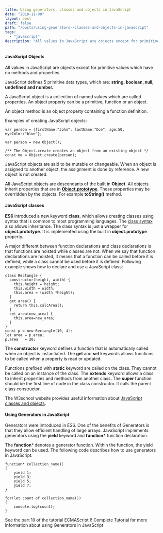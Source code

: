 ```yaml
---
title: Using generators, classes and objects in JavaScript
date: "2018-11-08"
layout: post
draft: false
path: "/posts/using-generators--classes-and-objects-in-javascript"
tags:
  - "javascript"
description: "All values in JavaScript are objects except for primitive values which have no methods and properties."
---
```


#### JavaScript Objects
All values in JavaScript are objects except for primitive values which have no methods and properties.

JavaScript defines 5 primitive data types, which are: **string, boolean, null, undefined and number.**

A JavaScript object is a collection of named values which are called properties. An object property can be a primitive, function or an object.

An object method is an object property containing a function definition.

Examples of creating JavaScript objects:

```
var person = {firstName:"John", lastName:"Doe", age:50, eyeColor:"blue"};
```

```
var person = new Object();
```

```
/** The Object.create creates an object from an existing object */
const me = Object.create(person);
```

JavaScript objects are said to be mutable or changeable. When an object is assigned to another object, the assignment is done by reference. A new object is not created.

All JavaScript objects are descendants of the built in **Object**. All objects inherit properties that are in **[Object.prototype](https://developer.mozilla.org/en-US/docs/Web/JavaScript/Reference/Global_Objects/Object/prototype)**. These properties may be overridden by the objects. For example **toString()** method.

#### JavaScript classes
**ES6** introduced a new keyword **class**, which allows creating classes using syntax that is common to most programming languages. The [class syntax](https://developer.mozilla.org/en-US/docs/Web/JavaScript/Reference/Classes) also allows inheritance. The class syntax is just a wrapper for **object.prototype**. It is implemented using the built in **object.prototype** property.

A major different between function declarations and class declarations is that functions are hoisted while classes are not. When we say that function declarations are hoisted, it means that a function can be called before it is defined, while a class cannot be used before it is defined. Following example shows how to declare and use a JavaScript class:

```
class Rectangle {
  constructor(height, width) {
    this.height = height;
    this.width = width;
    this.area = (width *height);
  }
  get area() {
    return this.calcArea();
  }
  set area(new_area) {
    this.area=new_area;
  }
}
const p = new Rectangle(10, 4);
let area = p.area;
p.area   = 20;
```

The **constructor** keyword defines a function that is automatically called when an object is instantiated. The **get** and **set** keywords allows functions to be called when a property is read or updated.

Functions prefixed with **static** keyword are called on the class. They cannot be called on an instance of the class. The **extends** keyword allows a class to inherit properties and methods from another class. The **super** function should be the first line of code in the class constructor. It calls the parent class constructor.

The W3school website provides useful information about [JavaScript classes and objects](https://www.w3schools.com/js/js_object_definition.asp).

#### Using Generators in JavaScript
Generators were introduced in ES6. One of the benefits of Generators is that they allow efficient handling of large arrays. JavaScript implements generators using the **yield** keyword and **function*** function declaration.

The **function*** denotes a generator function. Within the function, the yield keyword can be used. The following code describes how to use generators in JavaScript:

```
function* collection_name()
{
    yield 1;
    yield 3;
    yield 5;
    yield 7;
}

for(let count of collection_name())
{
    console.log(count);
}
```

See the part 10 of the tutorial [ECMAScript 6 Complete Tutorial](http://qnimate.com/javascript-yield-keyword-and-function-syntax/) for more information about using Generators in JavaScript
